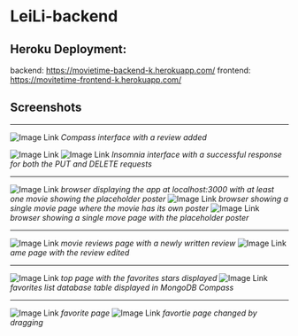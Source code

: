 # LeiLi-backend

## Heroku Deployment:
backend:
https://movietime-backend-k.herokuapp.com/
frontend:
https://movitetime-frontend-k.herokuapp.com/

## Screenshots
---
![Image Link](https://github.ccs.neu.edu/NEU-CS5610-SU22/pictures-leili/blob/main/3compass_review_added.jpeg)
*Compass interface with a review added*

![Image Link](https://github.ccs.neu.edu/NEU-CS5610-SU22/pictures-leili/blob/main/3insomia_put.jpeg)
![Image Link](https://github.ccs.neu.edu/NEU-CS5610-SU22/pictures-leili/blob/main/3insomia_delete.png)
*Insomnia interface with a successful response for both the PUT and DELETE requests*

---
![Image Link](https://github.ccs.neu.edu/NEU-CS5610-SU22/pictures-leili/blob/main/4movies_w_placeholder.jpeg)
*browser displaying the app at localhost:3000 with at least one movie showing the placeholder poster*
![Image Link](https://github.ccs.neu.edu/NEU-CS5610-SU22/pictures-leili/blob/main/4movie_ownposter.png)
*browser showing a single movie page where the movie has its own poster*
![Image Link](https://github.ccs.neu.edu/NEU-CS5610-SU22/pictures-leili/blob/main/4movie_placeholderposter.png)
*browser showing a single move page with the placeholder poster*

---
![Image Link](https://github.ccs.neu.edu/NEU-CS5610-SU22/pictures-leili/blob/main/5newly_written_review.jpeg)
*movie reviews page with a newly written review*
![Image Link](https://github.ccs.neu.edu/NEU-CS5610-SU22/pictures-leili/blob/main/5reviewchanged.jpeg)
*ame page with the review edited*

---
![Image Link](https://github.ccs.neu.edu/NEU-CS5610-SU22/pictures-leili/blob/main/6favorties_star.jpeg)
*top page with the favorites stars displayed*
![Image Link](https://github.ccs.neu.edu/NEU-CS5610-SU22/pictures-leili/blob/main/6favorites_db.jpeg)
*favorites list database table displayed in MongoDB Compass*


---
![Image Link](https://github.ccs.neu.edu/NEU-CS5610-SU22/pictures-leili/blob/main/7fav_ranking.jpeg)
*favorite page*
![Image Link](https://github.ccs.neu.edu/NEU-CS5610-SU22/pictures-leili/blob/main/7fav_ranking_dragged.jpeg)
*favortie page changed by dragging*

